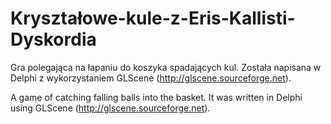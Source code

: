 # Kryształowe-kule-z-Eris-Kallisti-Dyskordia

Gra polegająca na łapaniu do koszyka spadających kul. Została napisana w Delphi z wykorzystaniem GLScene (http://glscene.sourceforge.net).


A game of catching falling balls into the basket. It was written in Delphi using GLScene (http://glscene.sourceforge.net).
